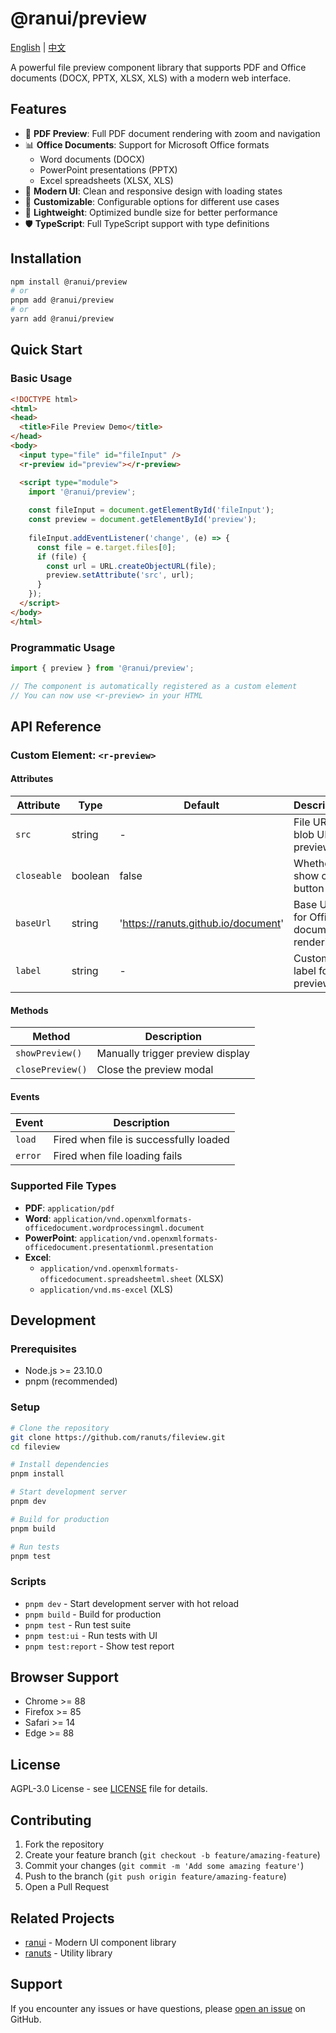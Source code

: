 # @ranui/preview

[English](README.md) | [中文](README.zh-CN.md)

A powerful file preview component library that supports PDF and Office documents (DOCX, PPTX, XLSX, XLS) with a modern web interface.

## Features

- 📄 **PDF Preview**: Full PDF document rendering with zoom and navigation
- 📊 **Office Documents**: Support for Microsoft Office formats
  - Word documents (DOCX)
  - PowerPoint presentations (PPTX)
  - Excel spreadsheets (XLSX, XLS)
- 🎨 **Modern UI**: Clean and responsive design with loading states
- 🔧 **Customizable**: Configurable options for different use cases
- 🚀 **Lightweight**: Optimized bundle size for better performance
- 🛡️ **TypeScript**: Full TypeScript support with type definitions

## Installation

```bash
npm install @ranui/preview
# or
pnpm add @ranui/preview
# or
yarn add @ranui/preview
```

## Quick Start

### Basic Usage

```html
<!DOCTYPE html>
<html>
<head>
  <title>File Preview Demo</title>
</head>
<body>
  <input type="file" id="fileInput" />
  <r-preview id="preview"></r-preview>

  <script type="module">
    import '@ranui/preview';
    
    const fileInput = document.getElementById('fileInput');
    const preview = document.getElementById('preview');
    
    fileInput.addEventListener('change', (e) => {
      const file = e.target.files[0];
      if (file) {
        const url = URL.createObjectURL(file);
        preview.setAttribute('src', url);
      }
    });
  </script>
</body>
</html>
```

### Programmatic Usage

```javascript
import { preview } from '@ranui/preview';

// The component is automatically registered as a custom element
// You can now use <r-preview> in your HTML
```

## API Reference

### Custom Element: `<r-preview>`

#### Attributes

| Attribute | Type | Default | Description |
|-----------|------|---------|-------------|
| `src` | string | - | File URL or blob URL to preview |
| `closeable` | boolean | false | Whether to show close button |
| `baseUrl` | string | 'https://ranuts.github.io/document' | Base URL for Office document rendering |
| `label` | string | - | Custom label for the preview |

#### Methods

| Method | Description |
|--------|-------------|
| `showPreview()` | Manually trigger preview display |
| `closePreview()` | Close the preview modal |

#### Events

| Event | Description |
|-------|-------------|
| `load` | Fired when file is successfully loaded |
| `error` | Fired when file loading fails |

### Supported File Types

- **PDF**: `application/pdf`
- **Word**: `application/vnd.openxmlformats-officedocument.wordprocessingml.document`
- **PowerPoint**: `application/vnd.openxmlformats-officedocument.presentationml.presentation`
- **Excel**: 
  - `application/vnd.openxmlformats-officedocument.spreadsheetml.sheet` (XLSX)
  - `application/vnd.ms-excel` (XLS)

## Development

### Prerequisites

- Node.js >= 23.10.0
- pnpm (recommended)

### Setup

```bash
# Clone the repository
git clone https://github.com/ranuts/fileview.git
cd fileview

# Install dependencies
pnpm install

# Start development server
pnpm dev

# Build for production
pnpm build

# Run tests
pnpm test
```

### Scripts

- `pnpm dev` - Start development server with hot reload
- `pnpm build` - Build for production
- `pnpm test` - Run test suite
- `pnpm test:ui` - Run tests with UI
- `pnpm test:report` - Show test report

## Browser Support

- Chrome >= 88
- Firefox >= 85
- Safari >= 14
- Edge >= 88

## License

AGPL-3.0 License - see [LICENSE](LICENSE) file for details.

## Contributing

1. Fork the repository
2. Create your feature branch (`git checkout -b feature/amazing-feature`)
3. Commit your changes (`git commit -m 'Add some amazing feature'`)
4. Push to the branch (`git push origin feature/amazing-feature`)
5. Open a Pull Request

## Related Projects

- [ranui](https://github.com/ranuts/ranui) - Modern UI component library
- [ranuts](https://github.com/ranuts/ranuts) - Utility library

## Support

If you encounter any issues or have questions, please [open an issue](https://github.com/ranuts/fileview/issues) on GitHub. 